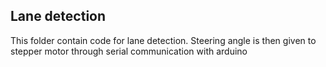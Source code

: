 ## Lane detection

This folder contain code for lane detection. Steering angle is then given to stepper motor through serial communication with arduino 
